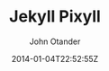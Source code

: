---
title: "Jekyll Pixyll"
github: https://github.com/johnotander/pixyll
demo: http://pixyll.com
author: John Otander
ssg:
  - Jekyll
cms:
  - No Cms
date: 2014-01-04T22:52:55Z
github_branch: master
description: "A simple, beautiful Jekyll theme that's mobile first"
stale: true
---